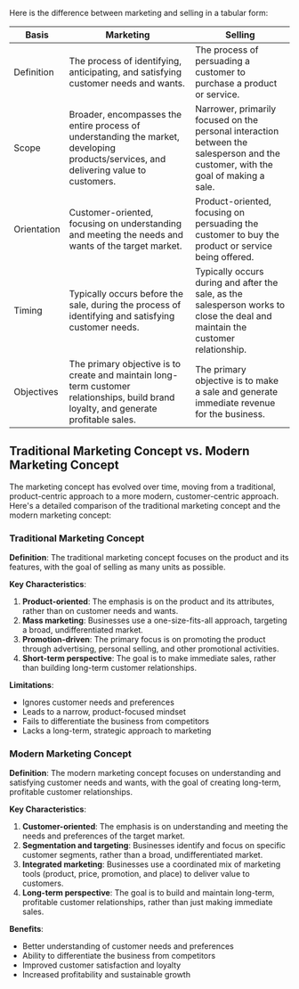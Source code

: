 Here is the difference between marketing and selling in a tabular form:

| Basis | Marketing | Selling |
| --- | --- | --- |
| Definition | The process of identifying, anticipating, and satisfying customer needs and wants. | The process of persuading a customer to purchase a product or service. |
| Scope | Broader, encompasses the entire process of understanding the market, developing products/services, and delivering value to customers. | Narrower, primarily focused on the personal interaction between the salesperson and the customer, with the goal of making a sale. |
| Orientation | Customer-oriented, focusing on understanding and meeting the needs and wants of the target market. | Product-oriented, focusing on persuading the customer to buy the product or service being offered. |
| Timing | Typically occurs before the sale, during the process of identifying and satisfying customer needs. | Typically occurs during and after the sale, as the salesperson works to close the deal and maintain the customer relationship. |
| Objectives | The primary objective is to create and maintain long-term customer relationships, build brand loyalty, and generate profitable sales. | The primary objective is to make a sale and generate immediate revenue for the business. |

## Traditional Marketing Concept vs. Modern Marketing Concept

The marketing concept has evolved over time, moving from a traditional, product-centric approach to a more modern, customer-centric approach. Here's a detailed comparison of the traditional marketing concept and the modern marketing concept:

### Traditional Marketing Concept

**Definition**: The traditional marketing concept focuses on the product and its features, with the goal of selling as many units as possible.

**Key Characteristics**:

1. **Product-oriented**: The emphasis is on the product and its attributes, rather than on customer needs and wants.
2. **Mass marketing**: Businesses use a one-size-fits-all approach, targeting a broad, undifferentiated market.
3. **Promotion-driven**: The primary focus is on promoting the product through advertising, personal selling, and other promotional activities.
4. **Short-term perspective**: The goal is to make immediate sales, rather than building long-term customer relationships.

**Limitations**:

- Ignores customer needs and preferences
- Leads to a narrow, product-focused mindset
- Fails to differentiate the business from competitors
- Lacks a long-term, strategic approach to marketing

### Modern Marketing Concept

**Definition**: The modern marketing concept focuses on understanding and satisfying customer needs and wants, with the goal of creating long-term, profitable customer relationships.

**Key Characteristics**:

1. **Customer-oriented**: The emphasis is on understanding and meeting the needs and preferences of the target market.
2. **Segmentation and targeting**: Businesses identify and focus on specific customer segments, rather than a broad, undifferentiated market.
3. **Integrated marketing**: Businesses use a coordinated mix of marketing tools (product, price, promotion, and place) to deliver value to customers.
4. **Long-term perspective**: The goal is to build and maintain long-term, profitable customer relationships, rather than just making immediate sales.

**Benefits**:

- Better understanding of customer needs and preferences
- Ability to differentiate the business from competitors
- Improved customer satisfaction and loyalty
- Increased profitability and sustainable growth


